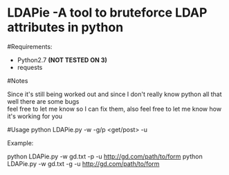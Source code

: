 # LDAPie -A tool to bruteforce LDAP attributes in python

#Requirements:

- Python2.7 <b>(NOT TESTED ON 3)</b>
- requests

#Notes

Since it's still being worked out and since I don't really know python all that well there are some bugs<br>
feel free to let me know so I can fix them, also feel free to let me know how it's working for you<br>

#Usage
python LDAPie.py -w <wordlist> -g/p <get/post> -u <url>

Example:

python LDAPie.py -w gd.txt -p -u http://gd.com/path/to/form
python LDAPie.py -w gd.txt -g -u http://gd.com/path/to/form
